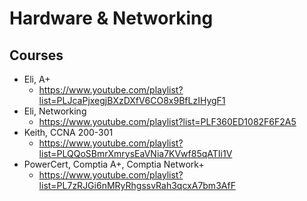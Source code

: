 # Hardware & Networking

## Courses

- Eli, A+
  - <https://www.youtube.com/playlist?list=PLJcaPjxegjBXzDXfV6CO8x9BfLzIHygF1>
- Eli, Networking
  - <https://www.youtube.com/playlist?list=PLF360ED1082F6F2A5>
- Keith, CCNA 200-301
  - <https://www.youtube.com/playlist?list=PLQQoSBmrXmrysEaVNia7KVwf85qATIi1V>
- PowerCert, Comptia A+, Comptia Network+
  - <https://www.youtube.com/playlist?list=PL7zRJGi6nMRyRhgssvRah3qcxA7bm3AfF>